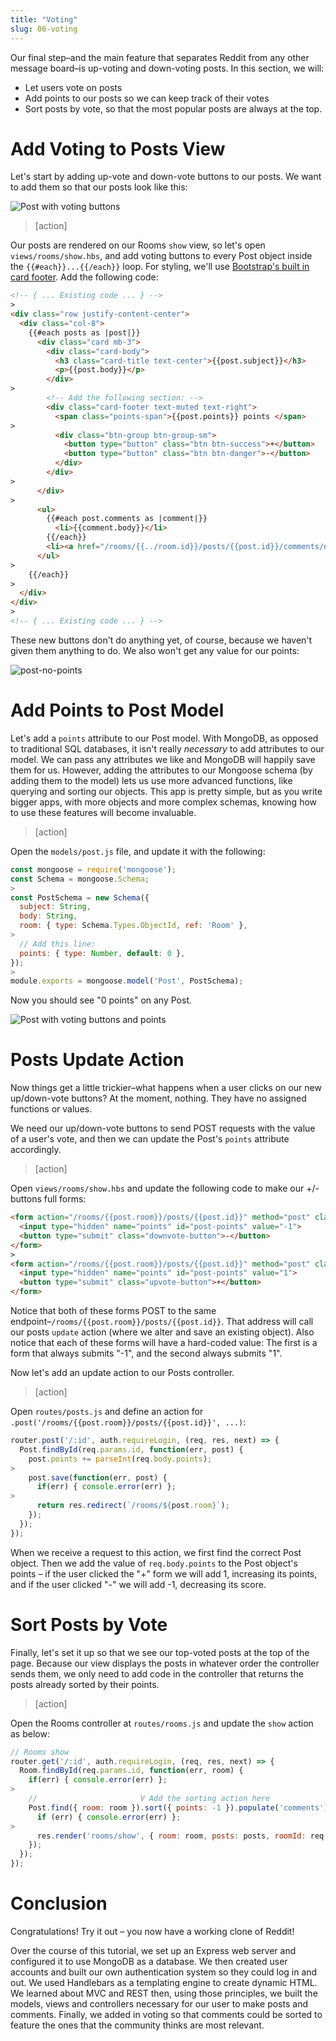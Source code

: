 ```yaml
---
title: "Voting"
slug: 06-voting
---
```


Our final step–and the main feature that separates Reddit from any other message board–is up-voting and down-voting posts. In this section, we will:

- Let users vote on posts
- Add points to our posts so we can keep track of their votes
- Sort posts by vote, so that the most popular posts are always at the top.

<!--
- add buttons to view
- store points on the model
- sort the posts by their point values
 -->

# Add Voting to Posts View

Let's start by adding up-vote and down-vote buttons to our posts. We want to add them so that our posts look like this:

![Post with voting buttons](assets/post-with-voting.png)

>[action]
>
Our posts are rendered on our Rooms `show` view, so let's open `views/rooms/show.hbs`, and add voting buttons to every Post object inside the `{{#each}}...{{/each}}` loop. For styling, we'll use [Bootstrap's built in card footer](https://getbootstrap.com/docs/4.0/components/card/#header-and-footer). Add the following code:
>
```HTML
<!-- { ... Existing code ... } -->
>
<div class="row justify-content-center">
  <div class="col-8">
    {{#each posts as |post|}}
      <div class="card mb-3">
        <div class="card-body">
          <h3 class="card-title text-center">{{post.subject}}</h3>
          <p>{{post.body}}</p>
        </div>
>
        <!-- Add the following section: -->
        <div class="card-footer text-muted text-right">
          <span class="points-span">{{post.points}} points </span>
>
          <div class="btn-group btn-group-sm">
            <button type="button" class="btn btn-success">+</button>
            <button type="button" class="btn btn-danger">-</button>
          </div>
        </div>
>
      </div>
>
      <ul>
        {{#each post.comments as |comment|}}
          <li>{{comment.body}}</li>
        {{/each}}
        <li><a href="/rooms/{{../room.id}}/posts/{{post.id}}/comments/new">New comment</a></li>
      </ul>
>
    {{/each}}
>
  </div>
</div>
>
<!-- { ... Existing code ... } -->
```

These new buttons don't do anything yet, of course, because we haven't given them anything to do. We also won't get any value for our points:

![post-no-points](assets/post-no-points.png)


# Add Points to Post Model

Let's add a `points` attribute to our Post model. With MongoDB, as opposed to traditional SQL databases, it isn't really _necessary_ to add attributes to our model. We can pass any attributes we like and MongoDB will happily save them for us.  However, adding the attributes to our Mongoose schema (by adding them to the model) lets us use more advanced functions, like querying and sorting our objects. This app is pretty simple, but as you write bigger apps, with more objects and more complex schemas, knowing how to use these features will become invaluable.

>[action]
>
Open the `models/post.js` file, and update it with the following:
>
```Javascript
const mongoose = require('mongoose');
const Schema = mongoose.Schema;
>
const PostSchema = new Schema({
  subject: String,
  body: String,
  room: { type: Schema.Types.ObjectId, ref: 'Room' },
>
  // Add this line:
  points: { type: Number, default: 0 },
});
>
module.exports = mongoose.model('Post', PostSchema);
```

Now you should see "0 points" on any Post.

![Post with voting buttons and points](assets/post-with-voting.png)

# Posts Update Action

Now things get a little trickier–what happens when a user clicks on our new up/down-vote buttons? At the moment, nothing.  They have no assigned functions or values.

We need our up/down-vote buttons to send POST requests with the value of a user's vote, and then we can update the Post's `points` attribute accordingly.

>[action]
>
Open `views/rooms/show.hbs` and update the following code to make our +/- buttons full forms:
>
<!-- TODO: Make this work with bootstrap -->
```HTML
<form action="/rooms/{{post.room}}/posts/{{post.id}}" method="post" class="inline-form">
  <input type="hidden" name="points" id="post-points" value="-1">
  <button type="submit" class="downvote-button">-</button>
</form>
>
<form action="/rooms/{{post.room}}/posts/{{post.id}}" method="post" class="inline-form">
  <input type="hidden" name="points" id="post-points" value="1">
  <button type="submit" class="upvote-button">+</button>
</form>
```
>
Notice that both of these forms POST to the same endpoint–`/rooms/{{post.room}}/posts/{{post.id}}`. That address will call our posts `update` action (where we alter and save an existing object). Also notice that each of these forms will have a hard-coded value: The first is a form that always submits "-1", and the second always submits "1".

Now let's add an update action to our Posts controller.

>[action]
>
Open `routes/posts.js` and define an action for `.post('/rooms/{{post.room}}/posts/{{post.id}}', ...)`:
>
```Javascript
router.post('/:id', auth.requireLogin, (req, res, next) => {
  Post.findById(req.params.id, function(err, post) {
    post.points += parseInt(req.body.points);
>
    post.save(function(err, post) {
      if(err) { console.error(err) };
>
      return res.redirect(`/rooms/${post.room}`);
    });
  });
});
```
>
When we receive a request to this action, we first find the correct Post object. Then we add the value of `req.body.points` to the Post object's points – if the user clicked the "+" form we will add 1, increasing its points, and if the user clicked "-" we will add -1, decreasing its score.

# Sort Posts by Vote

Finally, let's set it up so that we see our top-voted posts at the top of the page. Because our view displays the posts in whatever order the controller sends them, we only need to add code in the controller that returns the posts already sorted by their points.

>[action]
>
Open the Rooms controller at `routes/rooms.js` and update the `show` action as below:
>
```Javascript
// Rooms show
router.get('/:id', auth.requireLogin, (req, res, next) => {
  Room.findById(req.params.id, function(err, room) {
    if(err) { console.error(err) };
>   
    //                       V Add the sorting action here
    Post.find({ room: room }).sort({ points: -1 }).populate('comments').exec(function (err, posts) {
      if (err) { console.error(err) };
>
      res.render('rooms/show', { room: room, posts: posts, roomId: req.params.id });
    });
  });
});
```

<!-- TODO: talk through code -->

# Conclusion

Congratulations! Try it out – you now have a working clone of Reddit!

Over the course of this tutorial, we set up an Express web server and configured it to use MongoDB as a database. We then created user accounts and built our own authentication system so they could log in and out. We used Handlebars as a templating engine to create dynamic HTML. We learned about MVC and REST then, using those principles, we built the models, views and controllers necessary for our user to make posts and comments. Finally, we added in voting so that comments could be sorted to feature the ones that the community thinks are most relevant.
